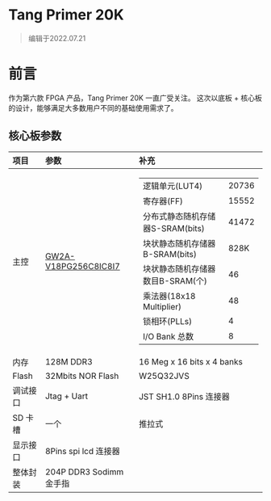 # Tang Primer 20K

> 编辑于2022.07.21

# 前言

作为第六款 FPGA 产品，Tang Primer 20K 一直广受关注。
这次以底板 + 核心板的设计，能够满足大多数用户不同的基础使用需求了。

## 核心板参数

| 项目  | 参数    | 补充  |
| :---- | :------------------------------------------ | :----- |
| 主控  | [GW2A-V18PG256C8IC8I7](http://www.gowinsemi.com.cn/prod_view.aspx?TypeId=10&FId=t3:10:3&Id=167#GW2A) | <table><tr><td>逻辑单元(LUT4)</td><td>20736</td></tr><tr><td>寄存器(FF)</td><td>15552</td></tr><tr><td>分布式静态随机存储器S-SRAM(bits)</td><td>41472</td></tr><tr><td>块状静态随机存储器B-SRAM(bits)</td><td>828K</td></tr><tr><td>块状静态随机存储器数目B-SRAM(个)</td><td>46</td></tr><tr><td>乘法器(18x18 Multiplier)</td><td>48</td></tr><tr><td>锁相环(PLLs)</td><td>4</td></tr><tr><td>I/O Bank 总数</td><td>8</td></tr></table> |
| 内存  | 128M DDR3    | 16 Meg x 16 bits x 4 banks |
| Flash | 32Mbits NOR Flash   | W25Q32JVS                  |
| 调试接口 | Jtag + Uart | JST SH1.0 8Pins 连接器 |
| SD 卡槽 | 一个 | 推拉式 |
| 显示接口 | 8Pins spi lcd 连接器 | |
| 整体封装 | 204P DDR3 Sodimm 金手指 | |